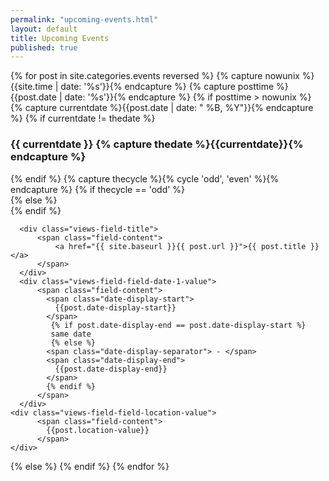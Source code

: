 ```yaml
---
permalink: "upcoming-events.html"
layout: default
title: Upcoming Events
published: true
--- 
```


<div class="view view-upcoming-events view-id-upcoming_events view-display-id-page_1 advanced-filtered-search view-dom-id-1">
{% for post in site.categories.events reversed %}
{% capture nowunix %}{{site.time  | date: '%s'}}{% endcapture %}
{% capture posttime %}{{post.date | date: '%s'}}{% endcapture %}
{% if posttime > nowunix %}
    {% capture currentdate %}{{post.date | date: " %B, %Y"}}{% endcapture %}
    {% if currentdate != thedate %}
    <h3><span class="date-display-single">  {{ currentdate }}
    {% capture thedate %}{{currentdate}}{% endcapture %} </span></h3>
    {% endif %}
     {% capture thecycle %}{% cycle 'odd', 'even' %}{% endcapture %}
        {% if thecycle == 'odd' %}
          <div class="views-row-2 views-row-even views-row-last">
        {% else %}
          <div class="views-row-1 views-row-odd views-row-first views-row-first">
        {% endif %}
 
      <div class="views-field-title">
          <span class="field-content">
              <a href="{{ site.baseurl }}{{ post.url }}">{{ post.title }}</a>
          </span>
      </div>
      <div class="views-field-field-date-1-value">
          <span class="field-content">
            <span class="date-display-start">
              {{post.date-display-start}} 
            </span>
             {% if post.date-display-end == post.date-display-start %}
             same date
             {% else %}
            <span class="date-display-separator"> - </span>
            <span class="date-display-end">
              {{post.date-display-end}}
            </span>
            {% endif %}
          </span>
      </div>
    <div class="views-field-field-location-value">
          <span class="field-content">
            {{post.location-value}}
          </span>
    </div>
  </div>
  {% else %} {% endif %}
{% endfor %}
</div>
